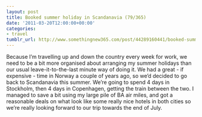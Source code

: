 ```yaml
---
layout: post
title: Booked summer holiday in Scandanavia (79/365)
date: '2011-03-20T12:00:00+00:00'
categories:
- travel
tumblr_url: http://www.somethingnew365.com/post/44289160441/booked-summer-holiday-in-scandanavia-79365
---
```

Because I’m travelling up and down the country every week for work, we need to be a bit more organised about arranging my summer holidays than our usual leave-it-to-the-last minute way of doing it.
We had a great - if expensive - time in Norway a couple of years ago, so we’d decided to go back to Scandanavia this summer. We’re going to spend 4 days in Stockholm, then 4 days in Copenhagen, getting the train between the two.
I managed to save a bit using my large pile of BA air miles, and got a reasonable deals on what look like some really nice hotels in both cities so we’re really looking forward to our trip towards the end of July.
